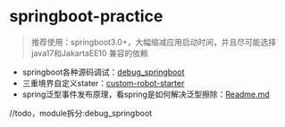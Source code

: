 # springboot-practice
> 推荐使用：springboot3.0+，大幅缩减应用启动时间，并且尽可能选择 java17和JakartaEE10 兼容的依赖

- springboot各种源码调试：[debug_springboot](debug_springboot)
- 三重境界自定义stater：[custom-robot-starter](custom-robot-starter)
- spring泛型事件发布原理，看spring是如何解决泛型擦除：[Readme.md](springboot-event/docs/springboot-event/Readme.md)

//todo，module拆分:debug_springboot
